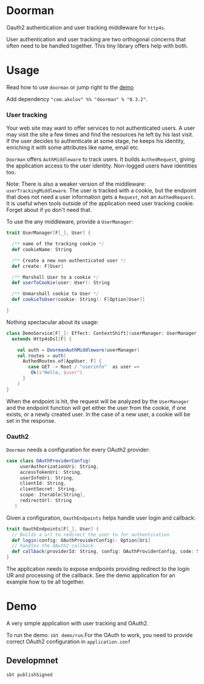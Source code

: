# Doorman

Oauth2 authentication and user tracking middleware for `http4s`.

User authentication and user tracking are two orthogonal concerns that often
need to be handled together. This tiny library offers help with both.

# Usage

Read how to use `doorman` or jump right to the [demo](#demo)

Add dependency ```"com.akolov" %% "doorman" % "0.3.2"```.

### User tracking

Your web site may want to offer services to not authenticated users. A user may visit the site
a few times and find the resources he left by his last visit. 
If the user decides to authenticate at some stage, he
keeps his identity, enriching it with some attributes like name, email etc. 

`Doorman` offers `AuthMiddleware` to track users. It builds
`AuthedRequest`, giving the application access to the user identity. Non-logged users 
have identities too.


Note: There is also a weaker version of the middleware: `userTrackingMiddleware`. 
The user is tracked with a cookie,
but the endpoint that does not need a user information gets a `Request`, 
not an `AuthedRequest`. It is useful when tools outside of the application need user tracking cookie.
Forget about if yo don't need that.

To use the any middleware, provide a `UserManager`:

```scala
trait UserManager[F[_], User] {

  /** name of the tracking cookie */
  def cookieName: String

  /** Create a new non-authenticated user */
  def create: F[User]

  /** Marshall User to a cookie */
  def userToCookie(user: User): String

  /** Unmarshall cookie to User */
  def cookieToUser(cookie: String): F[Option[User]]

}
```

Nothing spectacular about its usage:


```scala
class DemoService[F[_]: Effect: ContextShift](userManager: UserManager[F, AppUser])
  extends Http4sDsl[F] {

    val auth = DoormanAuthMiddleware(userManager)
    val routes = auth(
      AuthedRoutes.of[AppUser, F] {
        case GET -> Root / "userinfo"  as user =>
         Ok(s"Hello, $user")
      }
    )
}
```   

When the endpoint is hit, the request will be analyzed by the `UserManager` 
and the endpoint function will get either the user from the cookie, 
if one exists,
or a newly created user. 
In the case of a new user, a cookie will be set in the response. 

   
### Oauth2
   
`Doorman` needs a configuration for every OAuth2 provider:

```scala  mdoc
case class OAuthProviderConfig(
     userAuthorizationUri: String,
     accessTokenUri: String,
     userInfoUri: String,
     clientId: String,
     clientSecret: String,
     scope: Iterable[String],
     redirectUrl: String
   )
```

Given a configuration, `OauthEndpoints` helps handle user login and callback:

```scala
trait OauthEndpoints[F[_], User] {
  // Builds a url to redirect the user to for authentication
  def login(config: OAuthProviderConfig): Option[Uri]
  // handles the OAuth2 callback
  def callback(providerId: String, config: OAuthProviderConfig, code: String): F[Either[String, User]]
}
```
The application needs to expose endpoints providing redirect to the login UR 
and processing of the callback.
See the demo application for an example how to tie all together.


# Demo

A very simple application with user tracking and OAuth2. 

To run the demo: `sbt demo/run`.For the OAuth to work, you need to provide 
correct OAuth2 configuration in `application.conf`

## Developmnet

`sbt publishSigned`
 


 


